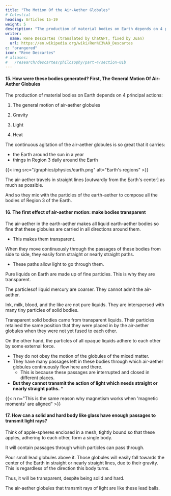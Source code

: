 ```yaml
---
title: "The Motion Of the Air-Aether Globules"
# Celestial
heading: Articles 15-19
weight: 5
description: "The production of material bodies on Earth depends on 4 principal actions: The general motion of air-aether globules, Gravity, Light, and Heat"
writer:
  name: Rene Descartes (translated by ChatGPT, fixed by Juan)
  url: https://en.wikipedia.org/wiki/Ren%C3%A9_Descartes
c: "orangered"
icon: "Rene Descartes"
# aliases:
#   /research/descartes/philosophy/part-4/section-01b
---
```



#### 15. How were these bodies generated? First, The General Motion Of Air-Aether Globules

<!-- Celestial -->
The production of material bodies on Earth depends on 4 principal actions:

1. The general motion of air-aether globules
<!-- celestial -->

2. Gravity

3. Light

4. Heat

The continuous agitation of the air-aether globules is so great that it carries:
- the Earth around the sun in a year
- things in Region 3 daily around the Earth

{{< img src="/graphics/physics/earth.png" alt="Earth's regions" >}}

 <!-- but also to perform many other actions in the meantime in various ways. -->

<!-- And because, in whatever direction they begin to move in this way, they continue as much as  -->

The air-aether travels in straight lines [outwardly from the Earth's center] as much as possible. 
<!-- , or deflecting as little as possible from straight lines:  -->

And so they mix with the particles of the earth-aether to compose all the bodies of Region 3 of the Earth.
<!-- these celestial globules -->
<!-- , produce various effects in them, three of which I will note here. -->



#### 16. The first effect of air-aether motion: make bodies transparent

<!-- terrestrial -->
The air-aether in the earth-aether makes all liquid earth-aether bodies so fine that these globules are carried in all directions around them.
- This makes them transparent. 

When they move continuously through the passages of these bodies from side to side, they easily form straight or nearly straight paths. 
- These paths allow light to go through them.

<!--  suitable for the action of light in them.

 and have the power to change the positions of their particles,    -->

<!-- This is why there is  -->

Pure liquids on Earth are made up of fine particles. This is why they are transparent. 

The particlesof liquid mercury are coarser. They cannot admit the air-aether. <!--  celestial --> 
<!-- globules everywhere around them. -->

Ink, milk, blood, and the like are not pure liquids. They are interspersed with many tiny particles of solid bodies.
 
Transparent solid bodies came from transparent liquids. Their particles retained the same position that they were placed in by the air-aether globules when they were not yet fused to each other.

<!-- And as for solid bodies, it can be observed that all those  when they were formed and still liquid remained transparent, and their parts  -->

On the other hand, the particles of all opaque liquids adhere to each other by some external force. 
- They do not obey the motion of the globules of the mixed matter. 
- They have many passages left in these bodies through which air-aether globules continuously flow here and there.
  - This is because these passages are interrupted and closed in different places.
- **But they cannot transmit the action of light which needs straight or nearly straight paths.** *

{{< n n="This is the same reason why magnetism works when 'magnetic moments' are aligned" >}}


#### 17. How can a solid and hard body like glass have enough passages to transmit light rays?

Think of apple-spheres enclosed in a mesh, tightly bound so that these apples, adhering to each other, form a single body.
<!-- To understand how hard bodies can have enough passages to provide a passage for light rays coming from any direction,  -->

It will contain passages through which particles can pass through. 

Pour small lead globules above it. Those globules will easily fall towards the center of the Earth in straight or nearly straight lines, due to their gravity. This is regardless of the direction this body turns.

Thus, it will be transparent, despite being solid and hard.

The air-aether globules that transmit rays of light are like these lead balls. 

<!--  celestial do not need to find straighter and more numerous passages in terrestrial bodies through which they  than the leaden globules descending between these apples. -->

